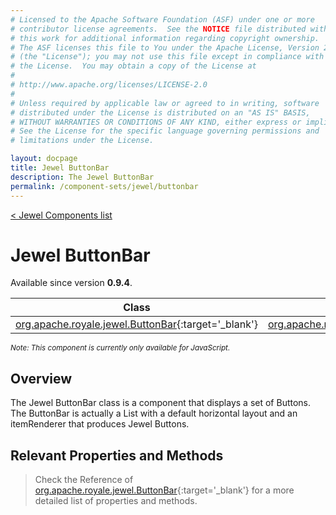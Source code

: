 ```yaml
---
# Licensed to the Apache Software Foundation (ASF) under one or more
# contributor license agreements.  See the NOTICE file distributed with
# this work for additional information regarding copyright ownership.
# The ASF licenses this file to You under the Apache License, Version 2.0
# (the "License"); you may not use this file except in compliance with
# the License.  You may obtain a copy of the License at
# 
# http://www.apache.org/licenses/LICENSE-2.0
# 
# Unless required by applicable law or agreed to in writing, software
# distributed under the License is distributed on an "AS IS" BASIS,
# WITHOUT WARRANTIES OR CONDITIONS OF ANY KIND, either express or implied.
# See the License for the specific language governing permissions and
# limitations under the License.

layout: docpage
title: Jewel ButtonBar
description: The Jewel ButtonBar
permalink: /component-sets/jewel/buttonbar
---
```

[< Jewel Components list](component-sets/jewel)

# Jewel ButtonBar

Available since version __0.9.4__.

| Class                 	    | Extends                           |
|------------------------------	|----------------------------------	|
| [org.apache.royale.jewel.ButtonBar](https://royale.apache.org/asdoc/index.html#!org.apache.royale.jewel/ButtonBar){:target='_blank'} | [org.apache.royale.jewel.List](https://royale.apache.org/asdoc/index.html#!org.apache.royale.jewel/List){:target='_blank'} |

<sup>_Note: This component is currently only available for JavaScript._</sup>

## Overview

The Jewel ButtonBar class is a component that displays a set of Buttons. The ButtonBar is actually a List with a default horizontal layout and an itemRenderer that produces Jewel Buttons.

## Relevant Properties and Methods

> Check the Reference of [org.apache.royale.jewel.ButtonBar](https://royale.apache.org/asdoc/index.html#!org.apache.royale.jewel/ButtonBar){:target='_blank'} for a more detailed list of properties and methods.